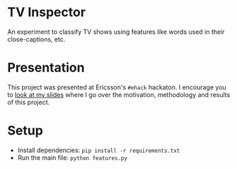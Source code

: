 # TV Inspector

An experiment to classify TV shows using features like words used in their close-captions, etc.

# Presentation

This project was presented at Ericsson's `#ehack` hackaton.
I encourage you to [look at my slides](https://docs.google.com/presentation/d/1EVhZPhs636qVQquoG7laTnCLn3QM5F3Y4MiO4bBJGGE/edit?usp=sharing) where I go over the motivation, methodology and results of this project.

# Setup

* Install dependencies: `pip install -r requirements.txt`
* Run the main file: `python features.py`


